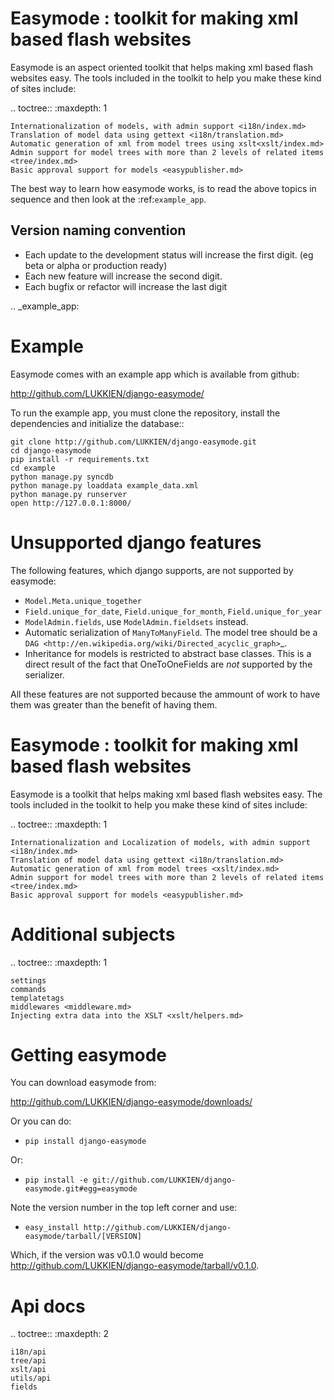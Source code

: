 Easymode : toolkit for making xml based flash websites
======================================================

Easymode is an aspect oriented toolkit that helps making xml based flash websites easy.
The tools included in the toolkit to help you make these kind of sites include:

.. toctree::
   :maxdepth: 1

    Internationalization of models, with admin support <i18n/index.md>
    Translation of model data using gettext <i18n/translation.md>
    Automatic generation of xml from model trees using xslt<xslt/index.md>
    Admin support for model trees with more than 2 levels of related items <tree/index.md>
    Basic approval support for models <easypublisher.md>

The best way to learn how easymode works, is to read the above topics in sequence
and then look at the :ref:`example_app`.

Version naming convention
-------------------------

* Each update to the development status will increase the first digit. (eg beta or alpha or production ready)
* Each new feature will increase the second digit.
* Each bugfix or refactor will increase the last digit

.. _example_app:

Example
=======

Easymode comes with an example app which is available from github:

http://github.com/LUKKIEN/django-easymode/

To run the example app, you must clone the repository, install the dependencies
and initialize the database::

    git clone http://github.com/LUKKIEN/django-easymode.git
    cd django-easymode
    pip install -r requirements.txt
    cd example
    python manage.py syncdb
    python manage.py loaddata example_data.xml
    python manage.py runserver
    open http://127.0.0.1:8000/
    
Unsupported django features
===========================

The following features, which django supports, are not supported by easymode:

- ``Model.Meta.unique_together``
- ``Field.unique_for_date``, ``Field.unique_for_month``, ``Field.unique_for_year``
- ``ModelAdmin.fields``, use ``ModelAdmin.fieldsets`` instead.
- Automatic serialization of ``ManyToManyField``. The model tree should 
  be a `DAG <http://en.wikipedia.org/wiki/Directed_acyclic_graph>`_.
- Inheritance for models is restricted to abstract base classes. 
  This is a direct result of the fact that OneToOneFields are *not* supported by
  the serializer.

All these features are not supported because the ammount of work to have them was greater than the benefit of having them.

Easymode : toolkit for making xml based flash websites
======================================================

Easymode is a toolkit that helps making xml based flash websites easy.
The tools included in the toolkit to help you make these kind of sites include:

.. toctree::
   :maxdepth: 1

    Internationalization and Localization of models, with admin support <i18n/index.md>
    Translation of model data using gettext <i18n/translation.md>
    Automatic generation of xml from model trees <xslt/index.md>
    Admin support for model trees with more than 2 levels of related items <tree/index.md>
    Basic approval support for models <easypublisher.md>
    
Additional subjects
===================

.. toctree::
    :maxdepth: 1
    
    settings
    commands
    templatetags
    middlewares <middleware.md>
    Injecting extra data into the XSLT <xslt/helpers.md>

Getting easymode
================

You can download easymode from:

http://github.com/LUKKIEN/django-easymode/downloads/

Or you can do:

- ``pip install django-easymode``

Or:
- ``pip install -e git://github.com/LUKKIEN/django-easymode.git#egg=easymode``

Note the version number in the top left corner and use:

- ``easy_install http://github.com/LUKKIEN/django-easymode/tarball/[VERSION]``

Which, if the version was v0.1.0 would become http://github.com/LUKKIEN/django-easymode/tarball/v0.1.0.

Api docs
========

.. toctree::
    :maxdepth: 2

    i18n/api
    tree/api
    xslt/api
    utils/api
    fields    
    